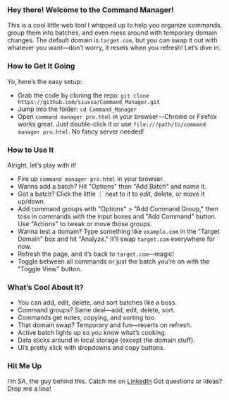 ### Hey there! Welcome to the Command Manager! 

This is a cool little web tool I whipped up to help you organize commands, group them into batches, and even mess around with temporary domain changes. The default domain is `target.com`, but you can swap it out with whatever you want—don’t worry, it resets when you refresh! Let’s dive in.


### How to Get It Going

Yo, here’s the easy setup:

- Grab the code by cloning the repo: `git clone https://github.com/siuxsa/Command_Manager.git`
- Jump into the folder: `cd Command_Manager`
- Open `command manager pro.html` in your browser—Chrome or Firefox works great. Just double-click it or use `file:///path/to/command manager pro.html`. No fancy server needed!

### How to Use It

Alright, let’s play with it!

- Fire up `command manager pro.html` in your browser.
- Wanna add a batch? Hit "Options" then "Add Batch" and name it.
- Got a batch? Click the little ⋮ next to it to edit, delete, or move it up/down.
- Add command groups with "Options" > "Add Command Group," then toss in commands with the input boxes and "Add Command" button. Use "Actions" to tweak or move those groups.
- Wanna test a domain? Type something like `example.com` in the "Target Domain" box and hit "Analyze." It’ll swap `target.com` everywhere for now.
- Refresh the page, and it’s back to `target.com`—magic!
- Toggle between all commands or just the batch you’re on with the "Toggle View" button.

### What’s Cool About It?

- You can add, edit, delete, and sort batches like a boss.
- Command groups? Same deal—add, edit, delete, sort.
- Commands get notes, copying, and sorting too.
- That domain swap? Temporary and fun—reverts on refresh.
- Active batch lights up so you know what’s cooking.
- Data sticks around in local storage (except the domain stuff).
- UI’s pretty slick with dropdowns and copy buttons.


### Hit Me Up

I’m SA, the guy behind this. Catch me on [LinkedIn](https://www.linkedin.com/in/siuxsa/) Got questions or ideas? Drop me a line!
